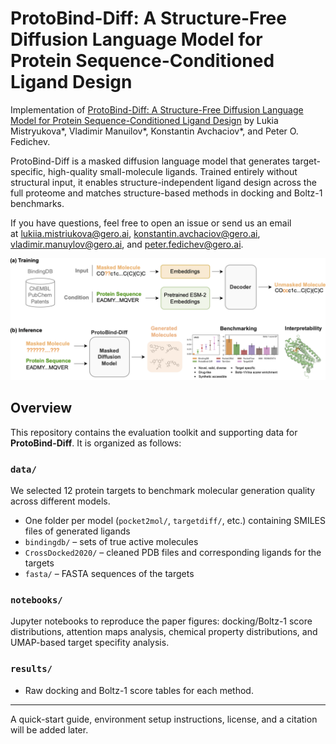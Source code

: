 # ProtoBind-Diff: A Structure-Free Diffusion Language Model for Protein Sequence-Conditioned Ligand Design



Implementation of [ProtoBind-Diff: A Structure-Free Diffusion Language Model for Protein Sequence-Conditioned Ligand Design](https://docsend.com/view/bseub85ffi5yyh92)  by Lukia Mistryukova*, Vladimir Manuilov*, Konstantin Avchaciov*, and Peter O. Fedichev.


ProtoBind-Diff is a masked diffusion language model that generates target-specific, high-quality small-molecule ligands. Trained entirely without structural input, it enables structure-independent ligand design across the full proteome and matches structure-based methods in docking and Boltz-1 benchmarks.


If you have questions, feel free to open an issue or send us an email at lukiia.mistriukova@gero.ai, konstantin.avchaciov@gero.ai, vladimir.manuylov@gero.ai, and peter.fedichev@gero.ai.

![Alt Text](graphical-abstract.png)



## Overview

This repository contains the evaluation toolkit and supporting data for **ProtoBind-Diff**. It is organized as follows:

### `data/`
We selected 12 protein targets to benchmark molecular generation quality across different models.
- One folder per model (`pocket2mol/`, `targetdiff/`, etc.) containing SMILES files of generated ligands
- `bindingdb/` – sets of true active molecules  
- `CrossDocked2020/` – cleaned PDB files and corresponding ligands for the targets 
- `fasta/` – FASTA sequences of the targets 

### `notebooks/`
Jupyter notebooks to reproduce the paper figures: docking/Boltz-1 score distributions, attention maps analysis, chemical property distributions, and UMAP-based target specifity analysis.
 

### `results/`
- Raw docking and Boltz-1 score tables for each method.

---

A quick-start guide, environment setup instructions, license, and a citation will be added later.

